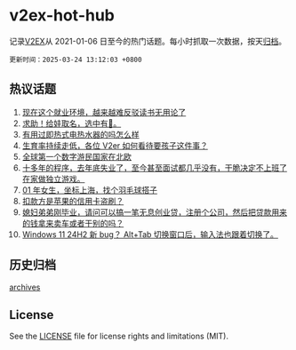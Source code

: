# v2ex-hot-hub

 记录[V2EX](https://www.v2ex.com/)从 2021-01-06 日至今的热门话题。每小时抓取一次数据，按天[归档](archives)。

`更新时间：2025-03-24 13:12:03 +0800`

## 热议话题

1. [现在这个就业环境，越来越难反驳读书无用论了](https://www.v2ex.com/t/1120459)
1. [求助！给娃取名，选中有🧧。](https://www.v2ex.com/t/1120596)
1. [有用过即热式电热水器的吗怎么样](https://www.v2ex.com/t/1120543)
1. [生育率持续走低，各位 V2er 如何看待要孩子这件事？](https://www.v2ex.com/t/1120585)
1. [全球第一个数字游民国家在北欧](https://www.v2ex.com/t/1120486)
1. [十多年的程序，去年底失业了，至今甚至面试都几乎没有，干脆决定不上班了在家做独立游戏。](https://www.v2ex.com/t/1120556)
1. [01 年女生，坐标上海，找个羽毛球搭子](https://www.v2ex.com/t/1120504)
1. [扣款方是苹果的信用卡盗刷？](https://www.v2ex.com/t/1120453)
1. [媳妇弟弟刚毕业，请问可以搞一笔无息创业贷，注册个公司，然后把贷款用来的钱拿来卖车或者干别的吗？](https://www.v2ex.com/t/1120552)
1. [Windows 11 24H2 新 bug？ Alt+Tab 切换窗口后，输入法也跟着切换了。](https://www.v2ex.com/t/1120452)

## 历史归档

[archives](archives)

## License

See the [LICENSE](LICENSE) file for license rights and limitations (MIT).
